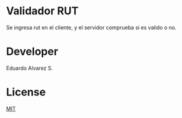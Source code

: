 # Validador RUT

Se ingresa rut en el cliente, y el servidor comprueba si es valido o no.

# Developer

Eduardo Alvarez S.

# License

[MIT](https://github.com/edoxazul/ValidacionRUT/blob/master/LICENSE.md)
